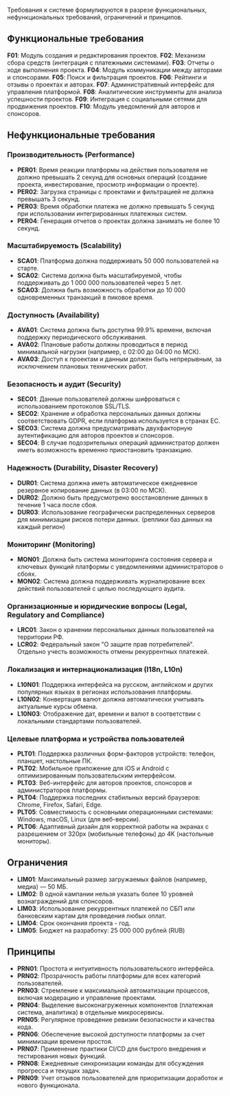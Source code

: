 
Требования к системе формулируются в разрезе функциональных, нефункциональных требований, ограничений и принципов.

## Функциональные требования
**F01**: Модуль создания и редактирования проектов.
**F02**: Механизм сбора средств (интеграция с платежными системами).
**F03**: Отчеты о ходе выполнения проекта.
**F04**: Модуль коммуникации между авторами и спонсорами.
**F05**: Поиск и фильтрация проектов.
**F06**: Рейтинги и отзывы о проектах и авторах.
**F07**: Административный интерфейс для управления платформой.
**F08**: Аналитические инструменты для анализа успешности проектов.
**F09**: Интеграция с социальными сетями для продвижения проектов.
**F10**: Модуль уведомлений для авторов и спонсоров.

## Нефункциональные требования

### Производительность (Performance)

- **PER01**: Время реакции платформы на действия пользователя не должно превышать 2 секунд для основных операций (создание проекта, инвестирование, просмотр информации о проекте).
- **PER02**: Загрузка страницы с проектами и фильтрацией не должна превышать 3 секунд.
- **PER03**: Время обработки платежа не должно превышать 5 секунд при использовании интегрированных платежных систем.
- **PER04**: Генерация отчетов о проектах должна занимать не более 10 секунд.

### Масштабируемость (Scalability)

- **SCA01**: Платформа должна поддерживать 50 000 пользователей на старте.
- **SCA02**: Система должна быть масштабируемой, чтобы поддерживать до 1 000 000 пользователей через 5 лет.
- **SCA03**: Должна быть возможность обработки до 10 000 одновременных транзакций в пиковое время.

### Доступность (Availability)

- **AVA01**: Система должна быть доступна 99.9% времени, включая поддержку периодического обслуживания.
- **AVA02**: Плановые работы должны проводиться в период минимальной нагрузки (например, с 02:00 до 04:00 по МСК).
- **AVA03**: Доступ к проектам и данным должен быть непрерывным, за исключением плановых технических работ.

### Безопасность и аудит (Security)

- **SEC01**: Данные пользователей должны шифроваться с использованием протоколов SSL/TLS.
- **SEC02**: Хранение и обработка персональных данных должны соответствовать GDPR, если платформа используется в странах ЕС.
- **SEC03**: Система должна предусматривать двухфакторную аутентификацию для авторов проектов и спонсоров.
- **SEC04**: В случае подозрительных операций администратор должен иметь возможность временно приостановить транзакцию.

### Надежность (Durability, Disaster Recovery)

- **DUR01**: Система должна иметь автоматическое ежедневное резервное копирование данных (в 03:00 по МСК).
- **DUR02**: Должно быть предусмотрено восстановление данных в течение 1 часа после сбоя.
- **DUR03**: Использование географически распределенных серверов для минимизации рисков потери данных. (реплики баз данных на каждый регион)

### Мониторинг (Monitoring)

- **MON01**: Должна быть система мониторинга состояния сервера и ключевых функций платформы с уведомлениями администраторов о сбоях.
- **MON02**: Система должна поддерживать журналирование всех действий пользователей с целью последующего аудита.

### Организационные и юридические вопросы (Legal, Regulatory and Compliance)

- **LRC01**: Закон о хранении персональных данных пользователей на территории РФ.
- **LCR02**: Федеральный закон "О защите прав потребителей". Отдельно учесть возможность отмены рекуррентных платежей.

### Локализация и интернационализация (I18n, L10n)

- **L10N01**: Поддержка интерфейса на русском, английском и других популярных языках в регионах использования платформы.
- **L10N02**: Конвертация валют должна автоматически учитывать актуальные курсы обмена.
- **L10N03**: Отображение дат, времени и валют в соответствии с локальными стандартами пользователей.

### Целевые платформа и устройства пользователей

- **PLT01**: Поддержка различных форм-факторов устройств: телефон, планшет, настольные ПК.
- **PLT02**: Мобильное приложение для iOS и Android с оптимизированным пользовательским интерфейсом.
- **PLT03**: Веб-интерфейс для авторов проектов, спонсоров и администраторов платформы.
- **PLT04**: Поддержка последних стабильных версий браузеров: Chrome, Firefox, Safari, Edge.
- **PLT05**: Совместимость с основными операционными системами: Windows, macOS, Linux (для веб-версии).
- **PLT06**: Адаптивный дизайн для корректной работы на экранах с разрешением от 320px (мобильные телефоны) до 4K (настольные мониторы).

## Ограничения

- **LIM01**: Максимальный размер загружаемых файлов (например, медиа) — 50 МБ.
- **LIM02**: В одной кампании нельзя указать более 10 уровней вознаграждений для спонсоров.
- **LIM03**: Использование рекуррентных платежей по СБП или банковским картам для проведения любых оплат.
- **LIM04**: Срок окончания проекта - год.
- **LIM05**: Бюджет на разработку: 25 000 000 рублей (RUB)

## Принципы

- **PRN01**: Простота и интуитивность пользовательского интерфейса.
- **PRN02**: Прозрачность работы платформы для всех категорий пользователей.
- **PRN03**: Стремление к максимальной автоматизации процессов, включая модерацию и управление проектами.
- **PRN04**: Выделение высоконагруженных компонентов (платежная система, аналитика) в отдельные микросервисы.
- **PRN05**: Регулярное проведение ревизии безопасности и качества кода.
- **PRN06**: Обеспечение высокой доступности платформы за счет минимизации времени простоя.
- **PRN07**: Применение практики CI/CD для быстрого внедрения и тестирования новых функций.
- **PRN08**: Ежедневные синхронизации команды для обсуждения прогресса и текущих задач.
- **PRN09**: Учет отзывов пользователей для приоритизации доработок и нового функционала.